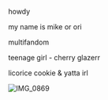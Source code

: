 howdy

my name is mike or ori 

multifandom

teenage girl - cherry glazerr

licorice cookie & yatta irl 

![IMG_0869](https://github.com/user-attachments/assets/6d7d5732-8392-467c-8f2c-f1e0c41f9441)

